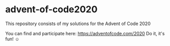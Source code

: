 # advent-of-code2020
This repository consists of my solutions for the Advent of Code 2020

You can find and participate here: https://adventofcode.com/2020 Do it, it's fun! ☺
